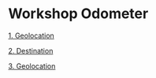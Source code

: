 # Workshop Odometer

[1. Geolocation](https://stefaandc.github.io/WSOdometerSol/geolocation.html "Geolocation")

[2. Destination](https://stefaandc.github.io/WSOdometerSol/destination.html "Destination")

[3. Geolocation](https://stefaandc.github.io/WSOdometerSol/odometer.html "Odometer")
